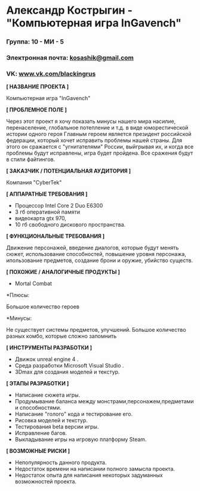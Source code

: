 # Александр Кострыгин - "Компьютерная игра InGavench"

### Группа: 10 - МИ - 5

### Электронная почта: kosashik@gmail.com

### VK: www.vk.com/blackingrus


**[ НАЗВАНИЕ ПРОЕКТА ]**

Компьютерная игра "InGavench"


**[ ПРОБЛЕМНОЕ ПОЛЕ ]**

Через этот проект я хочу показать минусы нашего мира насилие, перенаселение, глобальное потепление и т.д. в виде юморестической истории одного героя
Главным героем является президент российской федерации, который хочет исправить проблемы нашей страны. Для этого он сражается с "угнитателями" России, выйгрывая их, и когда все проблемы будут исправлены, игра будет пройдена. Все сражения будут в стили файтингов. 

**[ ЗАКАЗЧИК / ПОТЕНЦИАЛЬНАЯ АУДИТОРИЯ ]**

Компания "CyberTek"

**[ АППАРАТНЫЕ ТРЕБОВАНИЯ ]** 

* Процессор Intel Core 2 Duo E6300
* 3 гб оперативной памяти 
* видеокарта gtx 970,
* 10 гб свободного дискового пространства.

**[ ФУНКЦИОНАЛЬНЫЕ ТРЕБОВАНИЯ ]**

Движение персонажей, введение диалогов, которые будут менять сюжет, использование способностей, повышение уровня персонажа, ипользование предметов, создание брони и оружие, убийство существ.

**[ ПОХОЖИЕ / АНАЛОГИЧНЫЕ ПРОДУКТЫ ]**

* Mortal Combat

*Плюсы:

Большое количество героев

*Минусы: 

Не существует системы предметов, улучшений. Большое количество разных комбо, которые сложно запомнить

**[ ИНСТРУМЕНТЫ РАЗРАБОТКИ ]**

* Движок unreal engine 4 .
* Среда разработки Microsoft Visual Studio .
* 3Dmax для создания моделей и текстур.

**[ ЭТАПЫ РАЗРАБОТКИ ]**

* Написание сюжета игры. 
* Продумывание баланса между монстрами,персонажем,предметами и способностями. 
* Написание "голого" кода и тестирование его. 
* Рисовка моделей и текстур. 
* Тестирования beta версии игры. 
* Исправление багов. 
* Выкладывание игры на игровую платформу Steam.

**[ ВОЗМОЖНЫЕ РИСКИ ]**

* Непопулярность данного продукта. 
* Недостаток времени на написании полного замысла проекта.
* Недостаток опыта для написания некоторых задуманных возможностей проекта.
